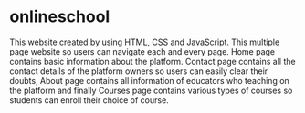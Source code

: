 # onlineschool

This website created by using HTML, CSS and JavaScript. This multiple page website so users can navigate each and every page. Home page contains basic information about the platform. Contact page contains all the contact details of the platform owners so users can easily clear their doubts, About page contains all information of educators who teaching on the platform and finally Courses page contains various types of courses so students can enroll their choice of course.
